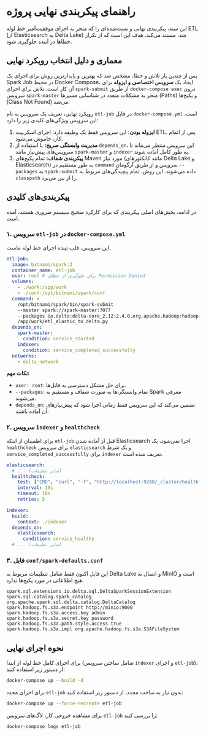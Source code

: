 # راهنمای پیکربندی نهایی پروژه

این سند، پیکربندی نهایی و تست‌شده‌ای را که منجر به اجرای موفقیت‌آمیز خط لوله ETL (از Elasticsearch به Delta Lake) شد، مستند می‌کند. هدف این است که از تکرار خطاها در آینده جلوگیری شود.

## معماری و دلیل انتخاب رویکرد نهایی

پس از چندین بار تلاش و خطا، مشخص شد که بهترین و پایدارترین روش برای اجرای یک Spark Job در محیط Docker Compose، ایجاد یک **سرویس اختصاصی و ایزوله** برای آن کار است. تلاش برای اجرای `spark-submit` از طریق `docker-compose exec` درون سرویس `spark-master` منجر به مشکلات متعدد در شناسایی مسیرها (Paths) و پکیج‌ها (Class Not Found) می‌شد.

رویکرد نهایی، تعریف یک سرویس به نام `etl-job` در فایل `docker-compose.yml` است. این سرویس ویژگی‌های کلیدی زیر را دارد:

1.  **ایزوله بودن:** این سرویس فقط یک وظیفه دارد: اجرای اسکریپت ETL. پس از اتمام کار، خاموش می‌شود.
2.  **مدیریت وابستگی صریح:** با استفاده از `depends_on`، این سرویس منتظر می‌ماند تا سرویس‌های پیش‌نیاز مانند `spark-master` و `indexer` به طور کامل آماده شوند.
3.  **پیکربندی شفاف:** تمام پکیج‌های Maven مورد نیاز (مانند کانکتورهای Delta Lake و Elasticsearch) به طور مستقیم در `command` سرویس و از طریق آرگومان `--packages` به `spark-submit` داده می‌شوند. این روش، تمام پیچیدگی‌های مربوط به `classpath` را از بین می‌برد.

## پیکربندی‌های کلیدی

در ادامه، بخش‌های اصلی پیکربندی که برای کارکرد صحیح سیستم ضروری هستند، آمده است.

### ۱. سرویس `etl-job` در `docker-compose.yml`

این سرویس، قلب تپنده اجرای خط لوله ماست.

```yaml
etl-job:
  image: bitnami/spark:3
  container_name: etl-job
  user: root # برای جلوگیری از خطای Permission Denied
  volumes:
    - ./work:/app/work
    - ./conf:/opt/bitnami/spark/conf
  command: >
    /opt/bitnami/spark/bin/spark-submit 
    --master spark://spark-master:7077 
    --packages io.delta:delta-core_2.12:2.4.0,org.apache.hadoop:hadoop-aws:3.3.4,org.elasticsearch:elasticsearch-spark-30_2.12:8.5.1 
    /app/work/etl_elastic_to_delta.py
  depends_on:
    spark-master:
      condition: service_started
    indexer:
      condition: service_completed_successfully
  networks:
    - delta_network
```

**نکات مهم:**
*   `user: root`: برای حل مشکل دسترسی به فایل‌ها.
*   `--packages`: تمام وابستگی‌ها به صورت شفاف و مستقیم به Spark معرفی می‌شوند.
*   `depends_on`: تضمین می‌کند که این سرویس فقط زمانی اجرا شود که پیش‌نیازهای آن آماده باشند.

### ۲. سرویس `indexer` و `healthcheck`

برای اطمینان از اینکه `etl-job` قبل از آماده شدن Elasticsearch اجرا نمی‌شود، یک `healthcheck` برای سرویس `elasticsearch` و یک شرط `service_completed_successfully` برای `indexer` تعریف شده است.

```yaml
elasticsearch:
  # ... (سایر تنظیمات)
  healthcheck:
    test: ["CMD", "curl", "-f", "http://localhost:9200/_cluster/health?wait_for_status=yellow&timeout=5s"]
    interval: 10s
    timeout: 10s
    retries: 5

indexer:
  build:
    context: ./indexer
  depends_on:
    elasticsearch:
      condition: service_healthy
  # ... (سایر تنظیمات)
```

### ۳. فایل `conf/spark-defaults.conf`

این فایل اکنون فقط شامل تنظیمات مربوط به Delta Lake و اتصال به MinIO است و هیچ اطلاعاتی در مورد پکیج‌ها ندارد.

```properties
spark.sql.extensions io.delta.sql.DeltaSparkSessionExtension
spark.sql.catalog.spark_catalog org.apache.spark.sql.delta.catalog.DeltaCatalog
spark.hadoop.fs.s3a.endpoint http://minio:9000
spark.hadoop.fs.s3a.access.key admin
spark.hadoop.fs.s3a.secret.key password
spark.hadoop.fs.s3a.path.style.access true
spark.hadoop.fs.s3a.impl org.apache.hadoop.fs.s3a.S3AFileSystem
```

## نحوه اجرای نهایی

برای اجرای کامل خط لوله از ابتدا (شامل ساختن سرویس `indexer` و اجرای `etl-job`)، از دستور زیر استفاده کنید:

```bash
docker-compose up --build -d
```

برای اجرای مجدد `etl-job` بدون نیاز به ساخت مجدد، از دستور زیر استفاده کنید:

```bash
docker-compose up --force-recreate etl-job
```

برای مشاهده خروجی کار، لاگ‌های سرویس `etl-job` را بررسی کنید:

```bash
docker-compose logs etl-job
```
